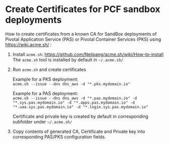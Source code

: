 # Create Certificates for PCF sandbox deployments

How to create certificates from a known CA for SandBox deployments of Pivotal Application Service (PAS) or Pivotal Container Services (PKS) using https://wiki.acme.sh/ :

1. Install `acme.sh`: https://github.com/Neilpang/acme.sh/wiki/How-to-install  
   The `acme.sh` tool is installed by default in `~/.acme.sh/`

2. Run `acme.sh` and create certificates  

   Example for a PKS deployment:   
   `acme.sh --issue --dns dns_aws -d "*.pks.mydomain.io"`  

   Example for a PAS deployment:   
   `acme.sh --issue --dns dns_aws -d "*.pas.mydomain.io" -d "*.sys.pas.mydomain.io" -d "*.apps.pas.mydomain.io" -d "*.uaa.sys.pas.mydomain.io" -d "*.login.sys.pas.mydomain.io"`  

   Certificate and private key is created by default in corresponding subfolder under `~/.acme.sh/`  

3. Copy contents of generated CA, Certificate and Private key into corresponding PAS/PKS configuration fields.
